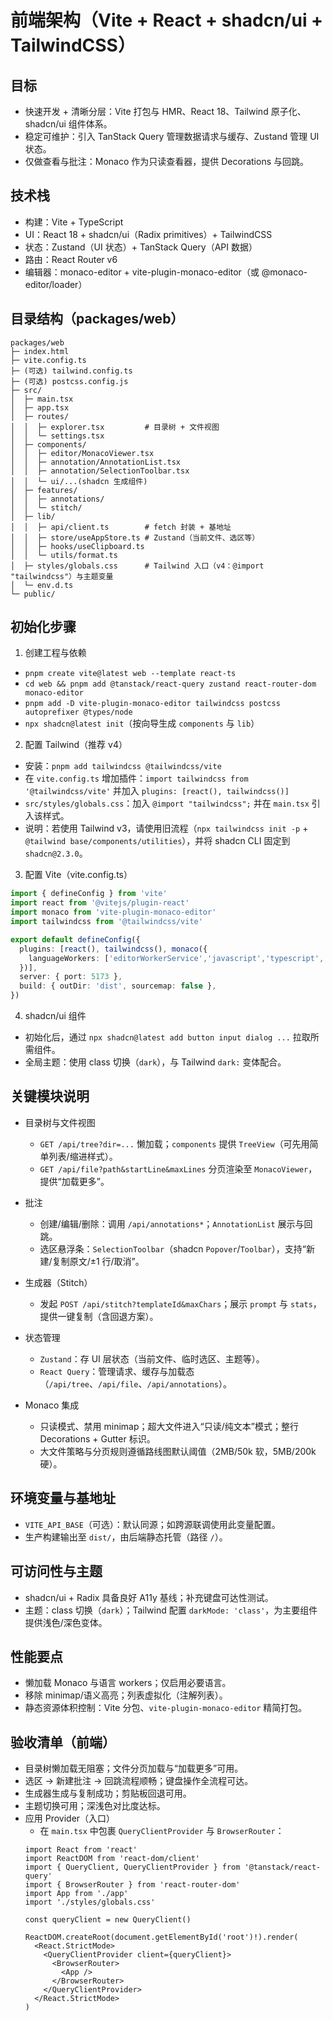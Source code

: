 # 前端架构（Vite + React + shadcn/ui + TailwindCSS）

## 目标

- 快速开发 + 清晰分层：Vite 打包与 HMR、React 18、Tailwind 原子化、shadcn/ui 组件体系。
- 稳定可维护：引入 TanStack Query 管理数据请求与缓存、Zustand 管理 UI 状态。
- 仅做查看与批注：Monaco 作为只读查看器，提供 Decorations 与回跳。

## 技术栈

- 构建：Vite + TypeScript
- UI：React 18 + shadcn/ui（Radix primitives）+ TailwindCSS
- 状态：Zustand（UI 状态）+ TanStack Query（API 数据）
- 路由：React Router v6
- 编辑器：monaco-editor + vite-plugin-monaco-editor（或 @monaco-editor/loader）

## 目录结构（packages/web）

```
packages/web
├─ index.html
├─ vite.config.ts
├─ (可选) tailwind.config.ts
├─ (可选) postcss.config.js
├─ src/
│  ├─ main.tsx
│  ├─ app.tsx
│  ├─ routes/
│  │  ├─ explorer.tsx         # 目录树 + 文件视图
│  │  └─ settings.tsx
│  ├─ components/
│  │  ├─ editor/MonacoViewer.tsx
│  │  ├─ annotation/AnnotationList.tsx
│  │  ├─ annotation/SelectionToolbar.tsx
│  │  └─ ui/...(shadcn 生成组件)
│  ├─ features/
│  │  ├─ annotations/
│  │  └─ stitch/
│  ├─ lib/
│  │  ├─ api/client.ts        # fetch 封装 + 基地址
│  │  ├─ store/useAppStore.ts # Zustand（当前文件、选区等）
│  │  ├─ hooks/useClipboard.ts
│  │  └─ utils/format.ts
│  ├─ styles/globals.css      # Tailwind 入口（v4：@import "tailwindcss"）与主题变量
│  └─ env.d.ts
└─ public/
```

## 初始化步骤

1) 创建工程与依赖
- `pnpm create vite@latest web --template react-ts`
- `cd web && pnpm add @tanstack/react-query zustand react-router-dom monaco-editor`
- `pnpm add -D vite-plugin-monaco-editor tailwindcss postcss autoprefixer @types/node`
- `npx shadcn@latest init`（按向导生成 `components` 与 `lib`）

2) 配置 Tailwind（推荐 v4）
- 安装：`pnpm add tailwindcss @tailwindcss/vite`
- 在 `vite.config.ts` 增加插件：`import tailwindcss from '@tailwindcss/vite'` 并加入 `plugins: [react(), tailwindcss()]`
- `src/styles/globals.css`：加入 `@import "tailwindcss";` 并在 `main.tsx` 引入该样式。
- 说明：若使用 Tailwind v3，请使用旧流程（`npx tailwindcss init -p` + `@tailwind base/components/utilities`），并将 shadcn CLI 固定到 `shadcn@2.3.0`。

3) 配置 Vite（vite.config.ts）
```ts
import { defineConfig } from 'vite'
import react from '@vitejs/plugin-react'
import monaco from 'vite-plugin-monaco-editor'
import tailwindcss from '@tailwindcss/vite'

export default defineConfig({
  plugins: [react(), tailwindcss(), monaco({
    languageWorkers: ['editorWorkerService','javascript','typescript','json','css','html'],
  })],
  server: { port: 5173 },
  build: { outDir: 'dist', sourcemap: false },
})
```

4) shadcn/ui 组件
- 初始化后，通过 `npx shadcn@latest add button input dialog ...` 拉取所需组件。
- 全局主题：使用 class 切换（`dark`），与 Tailwind `dark:` 变体配合。

## 关键模块说明

- 目录树与文件视图
  - `GET /api/tree?dir=...` 懒加载；`components` 提供 `TreeView`（可先用简单列表/缩进样式）。
  - `GET /api/file?path&startLine&maxLines` 分页渲染至 `MonacoViewer`，提供“加载更多”。

- 批注
  - 创建/编辑/删除：调用 `/api/annotations*`；`AnnotationList` 展示与回跳。
  - 选区悬浮条：`SelectionToolbar`（shadcn `Popover`/`Toolbar`），支持“新建/复制原文/±1 行/取消”。

- 生成器（Stitch）
  - 发起 `POST /api/stitch?templateId&maxChars`；展示 `prompt` 与 `stats`，提供一键复制（含回退方案）。

- 状态管理
  - `Zustand`：存 UI 层状态（当前文件、临时选区、主题等）。
  - `React Query`：管理请求、缓存与加载态（`/api/tree`、`/api/file`、`/api/annotations`）。

- Monaco 集成
  - 只读模式、禁用 minimap；超大文件进入“只读/纯文本”模式；整行 Decorations + Gutter 标识。
  - 大文件策略与分页规则遵循路线图默认阈值（2MB/50k 软，5MB/200k 硬）。

## 环境变量与基地址

- `VITE_API_BASE`（可选）：默认同源；如跨源联调使用此变量配置。
- 生产构建输出至 `dist/`，由后端静态托管（路径 `/`）。

## 可访问性与主题

- shadcn/ui + Radix 具备良好 A11y 基线；补充键盘可达性测试。
- 主题：class 切换（`dark`）；Tailwind 配置 `darkMode: 'class'`，为主要组件提供浅色/深色变体。

## 性能要点

- 懒加载 Monaco 与语言 workers；仅启用必要语言。
- 移除 minimap/语义高亮；列表虚拟化（注解列表）。
- 静态资源体积控制：Vite 分包、`vite-plugin-monaco-editor` 精简打包。

## 验收清单（前端）

- 目录树懒加载无阻塞；文件分页加载与“加载更多”可用。
- 选区 → 新建批注 → 回跳流程顺畅；键盘操作全流程可达。
- 生成器生成与复制成功；剪贴板回退可用。
- 主题切换可用；深浅色对比度达标。
- 应用 Provider（入口）
  - 在 `main.tsx` 中包裹 `QueryClientProvider` 与 `BrowserRouter`：
  ```tsx
  import React from 'react'
  import ReactDOM from 'react-dom/client'
  import { QueryClient, QueryClientProvider } from '@tanstack/react-query'
  import { BrowserRouter } from 'react-router-dom'
  import App from './app'
  import './styles/globals.css'

  const queryClient = new QueryClient()

  ReactDOM.createRoot(document.getElementById('root')!).render(
    <React.StrictMode>
      <QueryClientProvider client={queryClient}>
        <BrowserRouter>
          <App />
        </BrowserRouter>
      </QueryClientProvider>
    </React.StrictMode>
  )
  ```
